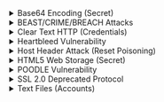 <details>
        <summary>Base64 Encoding (Secret)</summary>
    </details>
    <details>
        <summary>BEAST/CRIME/BREACH Attacks</summary>
    </details>
    <details>
        <summary>Clear Text HTTP (Credentials)</summary>
    </details>
    <details>
        <summary>Heartbleed Vulnerability</summary>
    </details>
    <details>
        <summary>Host Header Attack (Reset Poisoning)</summary>
    </details>
    <details>
        <summary>HTML5 Web Storage (Secret)</summary>
    </details>
    <details>
        <summary>POODLE Vulnerability</summary>
    </details>
    <details>
        <summary>SSL 2.0 Deprecated Protocol</summary>
    </details>
    <details>
        <summary>Text Files (Accounts)</summary>
    </details>